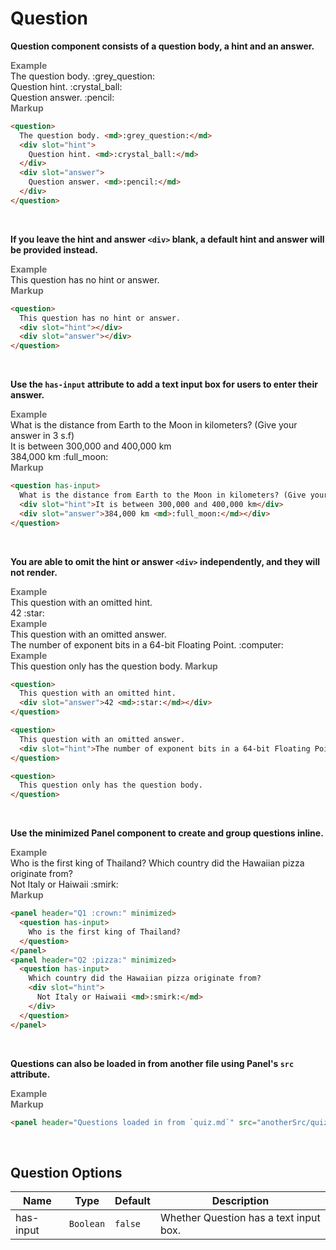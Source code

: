 # Question

**Question component consists of a question body, a hint and an answer.**

<tip-box border-left-color="#00B0F0">
  <i style="font-style: normal; font-weight: bold; color: dimgray">Example</i><br>
  <question>
    The question body. <md>:grey_question:</md>
    <div slot="hint">
      Question hint. <md>:crystal_ball:</md>
    </div>
    <div slot="answer">
      Question answer. <md>:pencil:</md>
    </div>
  </question>
</tip-box>

<tip-box border-left-color="black">
<i style="font-style: normal; font-weight: bold; color: dimgray">Markup</i>

```html
<question>
  The question body. <md>:grey_question:</md>
  <div slot="hint">
    Question hint. <md>:crystal_ball:</md>
  </div>
  <div slot="answer">
    Question answer. <md>:pencil:</md>
  </div>
</question>
```
</tip-box>
<br>

**If you leave the hint and answer `<div>` blank, a default hint and answer will be provided instead.**

<tip-box border-left-color="#00B0F0">
  <i style="font-style: normal; font-weight: bold; color: dimgray">Example</i><br>
  <question>
    This question has no hint or answer.
    <div slot="hint"></div>
    <div slot="answer"></div>
  </question>
</tip-box>

<tip-box border-left-color="black">
<i style="font-style: normal; font-weight: bold; color: dimgray">Markup</i>

```html
<question>
  This question has no hint or answer.
  <div slot="hint"></div>
  <div slot="answer"></div>
</question>
```
</tip-box>
<br>

**Use the `has-input` attribute to add a text input box for users to enter their answer.**

<tip-box border-left-color="#00B0F0">
  <i style="font-style: normal; font-weight: bold; color: dimgray">Example</i><br>
  <question has-input>
    What is the distance from Earth to the Moon in kilometers? (Give your answer in 3 s.f)
    <div slot="hint">It is between 300,000 and 400,000 km</div>
    <div slot="answer">384,000 km <md>:full_moon:</md></div>
  </question>
</tip-box>

<tip-box border-left-color="black">
<i style="font-style: normal; font-weight: bold; color: dimgray">Markup</i>

```html
<question has-input>
  What is the distance from Earth to the Moon in kilometers? (Give your answer in 3 s.f)
  <div slot="hint">It is between 300,000 and 400,000 km</div>
  <div slot="answer">384,000 km <md>:full_moon:</md></div>
</question>
```
</tip-box>
<br>

**You are able to omit the hint or answer `<div>` independently, and they will not render.**

<tip-box border-left-color="#00B0F0">
  <i style="font-style: normal; font-weight: bold; color: dimgray">Example</i><br>
  <question>
    This question with an omitted hint.
    <div slot="answer">42 <md>:star:</md></div>
  </question>
</tip-box>

<tip-box border-left-color="#00B0F0">
  <i style="font-style: normal; font-weight: bold; color: dimgray">Example</i><br>
  <question>
    This question with an omitted answer.
    <div slot="hint">The number of exponent bits in a 64-bit Floating Point. <md>:computer:</md></div>
  </question>
</tip-box>

<tip-box border-left-color="#00B0F0">
  <i style="font-style: normal; font-weight: bold; color: dimgray">Example</i><br>
  <question>
    This question only has the question body. 
  </question>
</tip-box>

<tip-box border-left-color="black">
<i style="font-style: normal; font-weight: bold; color: dimgray">Markup</i>

```html
<question>
  This question with an omitted hint.
  <div slot="answer">42 <md>:star:</md></div>
</question>

<question>
  This question with an omitted answer.
  <div slot="hint">The number of exponent bits in a 64-bit Floating Point. <md>:computer:</md></div>
</question>

<question>
  This question only has the question body. 
</question>
```
</tip-box>
<br>

**Use the minimized Panel component to create and group questions inline.**

<tip-box border-left-color="#00B0F0">
  <i style="font-style: normal; font-weight: bold; color: dimgray">Example</i><br>
  <panel header="Q1 :crown:" minimized>
    <question has-input>
      Who is the first king of Thailand?
    </question>
  </panel>
  <panel header="Q2 :pizza:" minimized>
    <question has-input>
      Which country did the Hawaiian pizza originate from? 
      <div slot="hint">
        Not Italy or Haiwaii <md>:smirk:</md>
      </div>
    </question>
  </panel>
</tip-box>

<tip-box border-left-color="black">
<i style="font-style: normal; font-weight: bold; color: dimgray">Markup</i>

```html
<panel header="Q1 :crown:" minimized>
  <question has-input>
    Who is the first king of Thailand?
  </question>
</panel>
<panel header="Q2 :pizza:" minimized>
  <question has-input>
    Which country did the Hawaiian pizza originate from? 
    <div slot="hint">
      Not Italy or Haiwaii <md>:smirk:</md>
    </div>
  </question>
</panel>
```
</tip-box>
<br>

**Questions can also be loaded in from another file using Panel's `src` attribute.**

<tip-box border-left-color="#00B0F0">
  <i style="font-style: normal; font-weight: bold; color: dimgray">Example</i><br>
  <panel header="Questions loaded in from `quiz.md`" src="anotherSrc/quiz.md"></panel>
</tip-box>

<tip-box border-left-color="black">
<i style="font-style: normal; font-weight: bold; color: dimgray">Markup</i>

```html
<panel header="Questions loaded in from `quiz.md`" src="anotherSrc/quiz.md"></panel>
```
</tip-box>
<br>

## Question Options
Name | Type | Default | Description
--- | --- | --- | ---
has-input | `Boolean` | `false` | Whether Question has a text input box.
